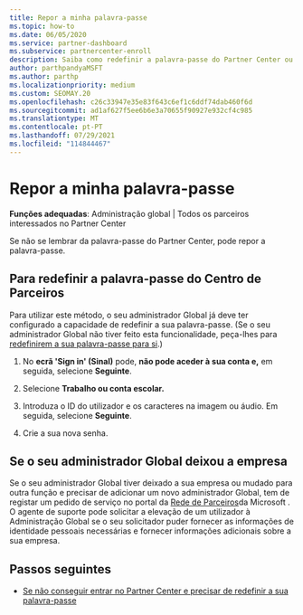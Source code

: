 ```yaml
---
title: Repor a minha palavra-passe
ms.topic: how-to
ms.date: 06/05/2020
ms.service: partner-dashboard
ms.subservice: partnercenter-enroll
description: Saiba como redefinir a palavra-passe do Partner Center ou obter ajuda da administração Global da sua empresa. Além disso, aprenda a adicionar um novo administrador partner center global.
author: parthpandyaMSFT
ms.author: parthp
ms.localizationpriority: medium
ms.custom: SEOMAY.20
ms.openlocfilehash: c26c33947e35e83f643c6ef1c6ddf74dab460f6d
ms.sourcegitcommit: ad1af627f5ee6b6e3a70655f90927e932cf4c985
ms.translationtype: MT
ms.contentlocale: pt-PT
ms.lasthandoff: 07/29/2021
ms.locfileid: "114844467"
---
```

# <a name="reset-my-password"></a>Repor a minha palavra-passe
 
**Funções adequadas**: Administração global | Todos os parceiros interessados no Partner Center


Se não se lembrar da palavra-passe do Partner Center, pode repor a palavra-passe.

## <a name="to-reset-your-partner-center-password"></a>Para redefinir a palavra-passe do Centro de Parceiros

Para utilizar este método, o seu administrador Global já deve ter configurado a capacidade de redefinir a sua palavra-passe. (Se o seu administrador Global não tiver feito esta funcionalidade, peça-lhes para [redefinirem a sua palavra-passe para si](reset-a-user-password.md).)

1. No **ecrã 'Sign in' (Sinal)** pode, **não pode aceder à sua conta e,** em seguida, selecione **Seguinte**.

2. Selecione **Trabalho ou conta escolar.**

3. Introduza o ID do utilizador e os caracteres na imagem ou áudio. Em seguida, selecione **Seguinte**.

4. Crie a sua nova senha.

## <a name="if-your-global-admin-has-left-the-company"></a>Se o seu administrador Global deixou a empresa

Se o seu administrador Global tiver deixado a sua empresa ou mudado para outra função e precisar de adicionar um novo administrador Global, tem de registar um pedido de serviço no portal da [Rede de Parceiros](https://partner.microsoft.com/commercial#/)da Microsoft . O agente de suporte pode solicitar a elevação de um utilizador à Administração Global se o seu solicitador puder fornecer as informações de identidade pessoais necessárias e fornecer informações adicionais sobre a sua empresa. 

## <a name="next-steps"></a>Passos seguintes

- [Se não conseguir entrar no Partner Center e precisar de redefinir a sua palavra-passe](unable-to-sign-in.md)